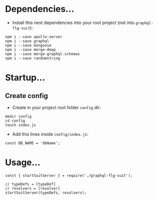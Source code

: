 # Dependencies...

* Install this next dependencies into your root project (not into `graphql-flg-suit`):

```
npm i --save apollo-server
npm i --save graphql
npm i --save mongoose
npm i --save merge-deep
npm i --save merge-graphql-schemas
npm i --save randomstring
```

# Startup...

## Create config

* Create in your project root folder `config` dir:

```
mkdir config
cd config
touch index.js
```

* Add this lines inside `config/index.js`:

```
const DB_NAME = 'dbName';
```

# Usage...

```
const { startSuitServer } = require('./graphql-flg-suit');

// typeDefs = [typeDef]
// resolvers = [resolver]
startSuitServer(typeDefs, resolvers);


```

